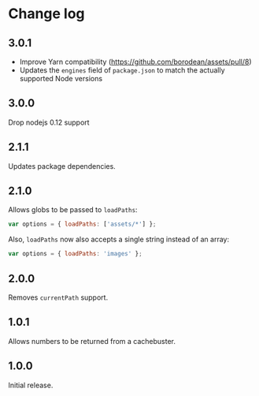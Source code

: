 # Change log

## 3.0.1

- Improve Yarn compatibility (https://github.com/borodean/assets/pull/8)
- Updates the `engines` field of `package.json` to match the actually supported Node versions

## 3.0.0

Drop nodejs 0.12 support

## 2.1.1

Updates package dependencies.

## 2.1.0

Allows globs to be passed to `loadPaths`:
```js
var options = { loadPaths: ['assets/*'] };
```

Also, `loadPaths` now also accepts a single string instead of an array:
```js
var options = { loadPaths: 'images' };
```

## 2.0.0

Removes `currentPath` support.

## 1.0.1

Allows numbers to be returned from a cachebuster.

## 1.0.0

Initial release.
